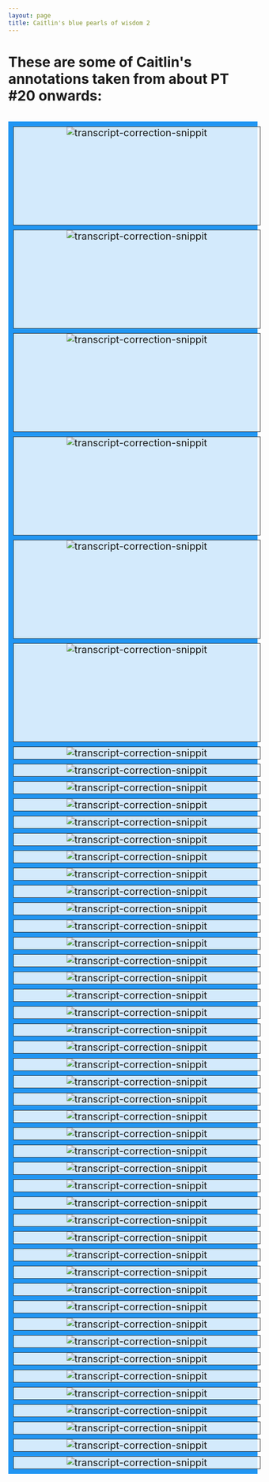 ```yaml
---
layout: page
title: Caitlin's blue pearls of wisdom 2
---  
```




<h1>These are some of Caitlin's annotations taken from about PT #20 onwards:</h1>

<br/>

<div class="grid-container">
  <div class="grid-item"><img src="assets/images/blue2/c1.jpg" alt="transcript-correction-snippit"></div>
  <div class="grid-item"><img src="assets/images/blue2/c2.jpg" alt="transcript-correction-snippit"></div>
  <div class="grid-item"><img src="assets/images/blue2/c3.jpg" alt="transcript-correction-snippit"></div>  
  <div class="grid-item"><img src="assets/images/blue2/c4.jpg" alt="transcript-correction-snippit"></div>
  <div class="grid-item"><img src="assets/images/blue2/c5.jpg" alt="transcript-correction-snippit"></div>
  <div class="grid-item"><img src="assets/images/blue2/c6.jpg" alt="transcript-correction-snippit"></div>  
  <div class="grid-item"><img src="assets/images/blue2/c7.jpg" alt="transcript-correction-snippit"></div>
  <div class="grid-item"><img src="assets/images/blue2/c8.jpg" alt="transcript-correction-snippit"></div>
  

  <div class="grid-item"><img src="assets/images/blue2/c9.jpg" alt="transcript-correction-snippit"></div>
  <div class="grid-item"><img src="assets/images/blue2/c10.jpg" alt="transcript-correction-snippit"></div>
  <div class="grid-item"><img src="assets/images/blue2/c11.jpg" alt="transcript-correction-snippit"></div>  
  <div class="grid-item"><img src="assets/images/blue2/c12.jpg" alt="transcript-correction-snippit"></div>
  <div class="grid-item"><img src="assets/images/blue2/c13.jpg" alt="transcript-correction-snippit"></div>
  <div class="grid-item"><img src="assets/images/blue2/c14.jpg" alt="transcript-correction-snippit"></div>  
  <div class="grid-item"><img src="assets/images/blue2/c15.jpg" alt="transcript-correction-snippit"></div>
  <div class="grid-item"><img src="assets/images/blue2/c16.jpg" alt="transcript-correction-snippit"></div>

  <div class="grid-item"><img src="assets/images/blue2/c17.jpg" alt="transcript-correction-snippit"></div>
  <div class="grid-item"><img src="assets/images/blue2/c18.jpg" alt="transcript-correction-snippit"></div>
  <div class="grid-item"><img src="assets/images/blue2/c19.jpg" alt="transcript-correction-snippit"></div>  
  <div class="grid-item"><img src="assets/images/blue2/c20.jpg" alt="transcript-correction-snippit"></div>
  <div class="grid-item"><img src="assets/images/blue2/c21.jpg" alt="transcript-correction-snippit"></div>
  <div class="grid-item"><img src="assets/images/blue2/c22.jpg" alt="transcript-correction-snippit"></div>  
  <div class="grid-item"><img src="assets/images/blue2/c23.jpg" alt="transcript-correction-snippit"></div>
  <div class="grid-item"><img src="assets/images/blue2/c24.jpg" alt="transcript-correction-snippit"></div>

  <div class="grid-item"><img src="assets/images/blue2/c25.jpg" alt="transcript-correction-snippit"></div>
  <div class="grid-item"><img src="assets/images/blue2/c26.jpg" alt="transcript-correction-snippit"></div>
  <div class="grid-item"><img src="assets/images/blue2/c27.jpg" alt="transcript-correction-snippit"></div>  
  <div class="grid-item"><img src="assets/images/blue2/c28.jpg" alt="transcript-correction-snippit"></div>
  <div class="grid-item"><img src="assets/images/blue2/c29.jpg" alt="transcript-correction-snippit"></div>
  <div class="grid-item"><img src="assets/images/blue2/c30.jpg" alt="transcript-correction-snippit"></div>  
  <div class="grid-item"><img src="assets/images/blue2/c31.jpg" alt="transcript-correction-snippit"></div>
  <div class="grid-item"><img src="assets/images/blue2/c32.jpg" alt="transcript-correction-snippit"></div>

  <div class="grid-item"><img src="assets/images/blue2/c33.jpg" alt="transcript-correction-snippit"></div>
  <div class="grid-item"><img src="assets/images/blue2/c34.jpg" alt="transcript-correction-snippit"></div>
  <div class="grid-item"><img src="assets/images/blue2/c35.jpg" alt="transcript-correction-snippit"></div>  
  <div class="grid-item"><img src="assets/images/blue2/c36.jpg" alt="transcript-correction-snippit"></div>
  <div class="grid-item"><img src="assets/images/blue2/c37.jpg" alt="transcript-correction-snippit"></div>
  <div class="grid-item"><img src="assets/images/blue2/c38.jpg" alt="transcript-correction-snippit"></div>  
  <div class="grid-item"><img src="assets/images/blue2/c39.jpg" alt="transcript-correction-snippit"></div>
  <div class="grid-item"><img src="assets/images/blue2/c40.jpg" alt="transcript-correction-snippit"></div>

  <div class="grid-item"><img src="assets/images/blue2/c41.jpg" alt="transcript-correction-snippit"></div>
  <div class="grid-item"><img src="assets/images/blue2/c42.jpg" alt="transcript-correction-snippit"></div>
  <div class="grid-item"><img src="assets/images/blue2/c43.jpg" alt="transcript-correction-snippit"></div>  
  <div class="grid-item"><img src="assets/images/blue2/c44.jpg" alt="transcript-correction-snippit"></div>
  <div class="grid-item"><img src="assets/images/blue2/c45.jpg" alt="transcript-correction-snippit"></div>
  <div class="grid-item"><img src="assets/images/blue2/c46.jpg" alt="transcript-correction-snippit"></div>  
  <div class="grid-item"><img src="assets/images/blue2/c47.jpg" alt="transcript-correction-snippit"></div>
  <div class="grid-item"><img src="assets/images/blue2/c48.jpg" alt="transcript-correction-snippit"></div>


  </div>



<style>
  .grid-container {
    display: grid;
    grid-gap: 9px;
    /*grid-template-columns: auto auto;*/
    grid-template-columns: repeat(auto-fit, minmax(500px, 1fr));
    grid-template-rows: repeat(6, 200px);
    grid-auto-flow: dense;
    background-color: #2196F3;
    padding: 10px;
    grid-column: span 2;
  }
  .grid-item {
    background-color: rgba(255, 255, 255, 0.8);
    border: 1px solid rgba(0, 0, 0, 0.8);
    /*padding: 20px;*/
    font-size: 20px;
    justify-content: center;
    text-align: center;
 /*align-self: center;*/
  }
  </style>
  
